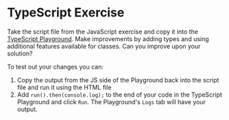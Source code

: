 # TypeScript Exercise

Take the script file from the JavaScript exercise and copy it into the [TypeScript Playground](https://www.typescriptlang.org/play).
Make improvements by adding types and using additional features available for classes. Can you improve upon your solution?

To test out your changes you can:

1. Copy the output from the JS side of the Playground back into the script file and run it using the HTML file
2. Add `run().then(console.log);` to the end of your code in the TypeScript Playground and click `Run`. The Playground's `Logs` tab will have your output.
